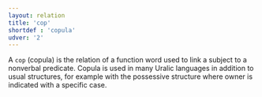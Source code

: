 ```yaml
---
layout: relation
title: 'cop'
shortdef : 'copula'
udver: '2'
---
```


A `cop` (copula) is the relation of a function word used to link a subject to a
nonverbal predicate. Copula is used in many Uralic languages in addition to
usual structures, for example with the possessive structure where owner is
indicated with a specific case.
<!-- Interlanguage links updated Ne 5. května 2024, 18:21:00 CEST -->
